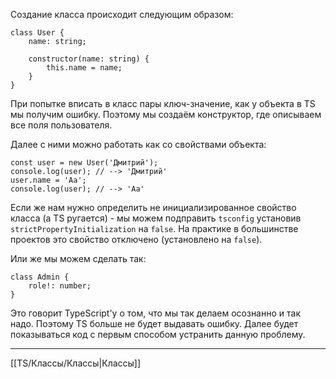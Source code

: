 Создание класса происходит следующим образом:
```
class User {
	name: string;

	constructor(name: string) {
		this.name = name;
	}
}
```

При попытке вписать в класс пары ключ-значение, как у объекта в TS мы получим ошибку. Поэтому мы создаём конструктор, где описываем все поля пользователя.

Далее с ними можно работать как со свойствами объекта:
```
const user = new User('Дмитрий');
console.log(user); // --> 'Дмитрий'
user.name = 'Аа';
console.log(user); // --> 'Аа'
```

Если же нам нужно определить не инициализированное свойство класса (а TS ругается) - мы можем подправить `tsconfig` установив `strictPropertyInitialization` на `false`. На практике в большинстве проектов это свойство отключено (установлено на `false`).

Или же мы можем сделать так:
```
class Admin {
	role!: number;
}
```

Это говорит TypeScript'у о том, что мы так делаем осознанно и так надо. Поэтому TS больше не будет выдавать ошибку.
Далее будет показываться код с первым способом устранить данную проблему.

---
[[TS/Классы/Классы|Классы]]